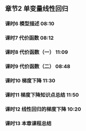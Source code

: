 ## 章节2 单变量线性回归

### 课时6  模型描述   08:10
### 课时7  代价函数   08:12
### 课时8  代价函数（一） 11:09
### 课时9  代价函数（二） 08:48
### 课时10  梯度下降  11:30
### 课时11  梯度下降知识点总结    11:50
### 课时12  线性回归的梯度下降    10:20
### 课时13  本章课程总结
